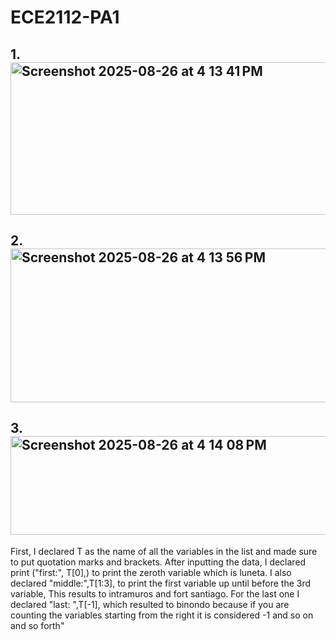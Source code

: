 # ECE2112-PA1
## 1. <img width="1193" height="244" alt="Screenshot 2025-08-26 at 4 13 41 PM" src="https://github.com/user-attachments/assets/9cd181a7-008d-45ea-b66a-18d13c2272b6" />
## 2. <img width="1195" height="246" alt="Screenshot 2025-08-26 at 4 13 56 PM" src="https://github.com/user-attachments/assets/8a3c29c6-c7ad-4028-88f7-7b7ec75c6fb9" />
## 3. <img width="1195" height="158" alt="Screenshot 2025-08-26 at 4 14 08 PM" src="https://github.com/user-attachments/assets/db016312-772a-4a7c-b1f0-0b5ae58e511b" />
First, I declared T as the name of all the variables in the list and made sure to put quotation marks and brackets. After inputting the data, I declared print ("first:", T[0],) to print the zeroth variable which is luneta. I also declared "middle:",T[1:3], to print the first variable up until before the 3rd variable, This results to  intramuros and fort santiago. For the last one I declared "last: ",T[-1], which resulted to binondo because if you are counting the variables starting from the right it is considered -1 and so on and so forth"
